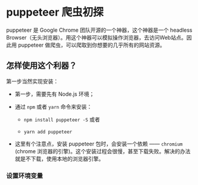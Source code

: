 # puppeteer 爬虫初探

puppeteer 是 Google Chrome 团队开源的一个神器，这个神器是一个 headless Browser（无头浏览器）。用这个神器可以模拟操作浏览器，去访问Web站点。因此用 puppeteer 做爬虫，可以爬取到你想要的几乎所有的网站资源。

## 怎样使用这个利器？

第一步当然实现安装：

+ 第一步，需要先有 Node.js 环境；

+ 通过 `npm` 或者 `yarn` 命令来安装：

  + `npm install puppeteer -S`  或者

  + `yarn add puppeteer`

+ 这里有个注意点，安装 puppeteer 包时，会安装一个依赖 —— `chromium` (chrome 浏览器的引擎)。这个安装过程会很慢，甚至下载失败。解决的办法就是不下载，使用本地的浏览器引擎。



### 设置环境变量
